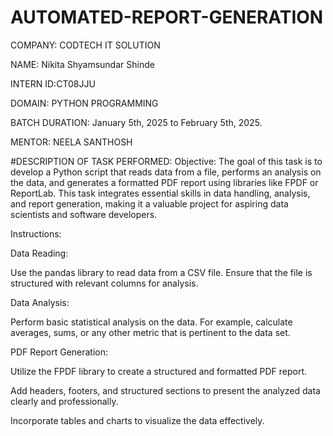 # AUTOMATED-REPORT-GENERATION

COMPANY: CODTECH IT SOLUTION

NAME: Nikita Shyamsundar Shinde

INTERN ID:CT08JJU

DOMAIN: PYTHON PROGRAMMING

BATCH DURATION: January 5th, 2025 to February 5th, 2025.

MENTOR: NEELA SANTHOSH

#DESCRIPTION OF TASK PERFORMED: 
Objective: The goal of this task is to develop a Python script that reads data from a file, performs an analysis on the data, and generates a formatted PDF report using libraries like FPDF or ReportLab. This task integrates essential skills in data handling, analysis, and report generation, making it a valuable project for aspiring data scientists and software developers.

Instructions:

Data Reading:

Use the pandas library to read data from a CSV file. Ensure that the file is structured with relevant columns for analysis.

Data Analysis:

Perform basic statistical analysis on the data. For example, calculate averages, sums, or any other metric that is pertinent to the data set.

PDF Report Generation:

Utilize the FPDF library to create a structured and formatted PDF report.

Add headers, footers, and structured sections to present the analyzed data clearly and professionally.

Incorporate tables and charts to visualize the data effectively.
